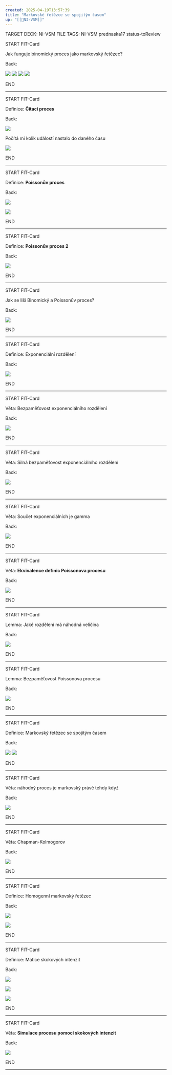 ```yaml
---
created: 2025-04-19T13:57:39
title: "Markovské řetězce se spojitým časem"
up: "[[📖NI-VSM]]"
---
```


TARGET DECK: NI-VSM
FILE TAGS: NI-VSM prednaska17 status-toReview


START
FIT-Card

Jak funguje binomický proces jako markovský řetězec?

Back:

![](../../Assets/Pasted%20image%2020250419135828.png)
![](../../Assets/Pasted%20image%2020250419135837.png)
![](../../Assets/Pasted%20image%2020250419135846.png)
![](../../Assets/Pasted%20image%2020250419135900.png)
<!--ID: 1746599649602-->
END

---


START
FIT-Card

Definice: **Čítací proces**

Back:

![](../../Assets/Pasted%20image%2020250419135912.png)

Počítá mi kolik událostí nastalo do daného času

<!-- DetailInfoStart -->
![](../../Assets/Pasted%20image%2020250419135922.png)
<!-- DetailInfoEnd -->
<!--ID: 1746599649609-->
END

---


START
FIT-Card

Definice: **Poissonův proces**

Back:

![](../../Assets/Pasted%20image%2020250419135938.png)

<!-- ImageStart -->
![](../../Assets/Pasted%20image%2020250419135951.png)
<!-- ImageEnd -->
<!--ID: 1746599649617-->
END

---


START
FIT-Card

Definice: **Poissonův proces 2**

Back:

![](../../Assets/Pasted%20image%2020250419140015.png)
<!--ID: 1746599649625-->
END

---


START
FIT-Card

Jak se liší Binomický a Poissonův proces?

Back:

![](../../Assets/Pasted%20image%2020250419140032.png)
<!--ID: 1746599649632-->
END

---


START
FIT-Card

Definice: Exponenciální rozdělení

Back:

![](../../Assets/Pasted%20image%2020250419140054.png)
<!--ID: 1746599649638-->
END

---


START
FIT-Card

Věta: Bezpaměťovost exponenciálního rozdělení

Back:

![](../../Assets/Pasted%20image%2020250419140119.png)
<!--ID: 1746599649646-->
END

---


START
FIT-Card

Věta: Silná bezpaměťovost exponenciálního rozdělení

Back:

![](../../Assets/Pasted%20image%2020250419140137.png)
<!--ID: 1746599649654-->
END

---


START
FIT-Card

Věta: Součet exponenciálních je gamma

Back:

![](../../Assets/Pasted%20image%2020250419140156.png)
<!--ID: 1746599649660-->
END

---


START
FIT-Card

Věta: **Ekvivalence definic Poissonova procesu**

Back:

![](../../Assets/Pasted%20image%2020250419140214.png)
<!--ID: 1746599649667-->
END

---


START
FIT-Card

Lemma: Jaké rozdělení má náhodná veličina

Back:

![](../../Assets/Pasted%20image%2020250419140250.png)
<!--ID: 1746599649674-->
END

---


START
FIT-Card

Lemma: Bezpaměťovost Poissonova procesu

Back:

![](../../Assets/Pasted%20image%2020250419140308.png)
<!--ID: 1746599649680-->
END

---


START
FIT-Card

Definice: Markovský řetězec se spojitým časem

Back:

![](../../Assets/Pasted%20image%2020250419140332.png)
![](../../Assets/Pasted%20image%2020250419140338.png)
<!--ID: 1746599649688-->
END

---


START
FIT-Card

Věta: náhodný proces je markovský právě tehdy když

Back:

![](../../Assets/Pasted%20image%2020250419140359.png)
<!--ID: 1746599649695-->
END

---


START
FIT-Card

Věta: Chapman-Kolmogorov

Back:

![](../../Assets/Pasted%20image%2020250419140410.png)
<!--ID: 1746599649701-->
END

---


START
FIT-Card

Definice: Homogenní markovský řetězec

Back:

![](../../Assets/Pasted%20image%2020250419140431.png)

<!-- ExampleStart -->
![](../../Assets/Pasted%20image%2020250419140438.png)
<!-- ExampleEnd -->
<!--ID: 1746599649708-->
END

---


START
FIT-Card

Definice: Matice skokových intenzit

Back:

![](../../Assets/Pasted%20image%2020250419140610.png)

<!-- DetailInfoStart -->
![](../../Assets/Pasted%20image%2020250419140619.png)
<!-- DetailInfoEnd -->

<!-- ExampleStart -->
![](../../Assets/Pasted%20image%2020250419140637.png)
<!-- ExampleEnd -->
<!--ID: 1746599649715-->
END

---


START
FIT-Card

Věta: **Simulace procesu pomocí skokových intenzit**

Back:

![](../../Assets/Pasted%20image%2020250419140652.png)
<!--ID: 1746599649722-->
END

---
